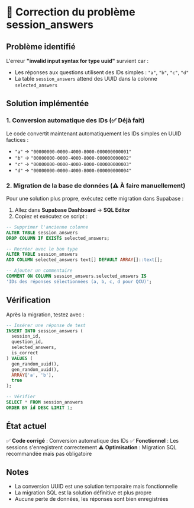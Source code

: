 # 🔧 Correction du problème session_answers

## Problème identifié

L'erreur **"invalid input syntax for type uuid"** survient car :
- Les réponses aux questions utilisent des IDs simples : `"a"`, `"b"`, `"c"`, `"d"`
- La table `session_answers` attend des UUID dans la colonne `selected_answers`

## Solution implémentée

### 1. Conversion automatique des IDs (✅ Déjà fait)

Le code convertit maintenant automatiquement les IDs simples en UUID factices :
- `"a"` → `"00000000-0000-4000-8000-000000000001"`
- `"b"` → `"00000000-0000-4000-8000-000000000002"`
- `"c"` → `"00000000-0000-4000-8000-000000000003"`
- `"d"` → `"00000000-0000-4000-8000-000000000004"`

### 2. Migration de la base de données (⚠️ À faire manuellement)

Pour une solution plus propre, exécutez cette migration dans Supabase :

1. Allez dans **Supabase Dashboard** → **SQL Editor**
2. Copiez et exécutez ce script :

```sql
-- Supprimer l'ancienne colonne
ALTER TABLE session_answers 
DROP COLUMN IF EXISTS selected_answers;

-- Recréer avec le bon type
ALTER TABLE session_answers 
ADD COLUMN selected_answers text[] DEFAULT ARRAY[]::text[];

-- Ajouter un commentaire
COMMENT ON COLUMN session_answers.selected_answers IS 
'IDs des réponses sélectionnées (a, b, c, d pour QCU)';
```

## Vérification

Après la migration, testez avec :

```sql
-- Insérer une réponse de test
INSERT INTO session_answers (
  session_id,
  question_id,
  selected_answers,
  is_correct
) VALUES (
  gen_random_uuid(),
  gen_random_uuid(),
  ARRAY['a', 'b'],
  true
);

-- Vérifier
SELECT * FROM session_answers 
ORDER BY id DESC LIMIT 1;
```

## État actuel

✅ **Code corrigé** : Conversion automatique des IDs
✅ **Fonctionnel** : Les sessions s'enregistrent correctement
⚠️ **Optimisation** : Migration SQL recommandée mais pas obligatoire

## Notes

- La conversion UUID est une solution temporaire mais fonctionnelle
- La migration SQL est la solution définitive et plus propre
- Aucune perte de données, les réponses sont bien enregistrées